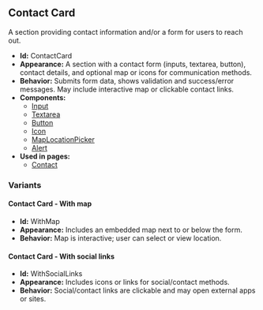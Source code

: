 ## Contact Card
A section providing contact information and/or a form for users to reach out.
- **Id:** ContactCard
- **Appearance:** A section with a contact form (inputs, textarea, button), contact details, and optional map or icons for communication methods.
- **Behavior:** Submits form data, shows validation and success/error messages. May include interactive map or clickable contact links.
- **Components:**
  - [Input](../components/Input.md)
  - [Textarea](../components/Textarea.md)
  - [Button](../components/Button.md)
  - [Icon](../components/Icon.md)
  - [MapLocationPicker](../components/Maplocationpicker.md)
  - [Alert](../components/Alert.md)
- **Used in pages:**
  - [Contact](../pages/Contact.md)
### Variants
#### Contact Card - **With map**
- **Id:** WithMap
- **Appearance:** Includes an embedded map next to or below the form.
- **Behavior:** Map is interactive; user can select or view location.
#### Contact Card - **With social links**
- **Id:** WithSocialLinks
- **Appearance:** Includes icons or links for social/contact methods.
- **Behavior:** Social/contact links are clickable and may open external apps or sites.

